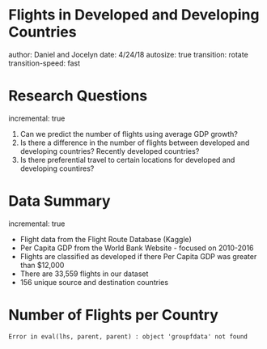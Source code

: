 <style>
.reveal pre code {
  font-size: 1em;
}

.small-code p {
  font-size:  14px;
}

.section .reveal .state-background {
  background-image: url('http://ichef.bbci.co.uk/images/ic/1600xn/p03vfmdq.jpg')
}
.reveal .slides section .mediaInline img {
  margin-left:50px
}
.lists li {
  margin: 0;
  font-size: 20px;
  line-height: 30px
}

</style>




Flights in Developed and Developing Countries
========================================================
author: Daniel and Jocelyn
date: 4/24/18
autosize: true
transition: rotate
transition-speed: fast

Research Questions
========================================================
incremental: true
1. Can we predict the number of flights using average GDP growth?
2. Is there a difference in the number of flights between developed and developing countries? Recently developed countries?
3. Is there preferential travel to certain locations for developed and developing countires?

Data Summary
========================================================
incremental: true

- Flight data from the Flight Route Database (Kaggle)
- Per Capita GDP from the World Bank Website - focused on 2010-2016
- Flights are classified as developed if there Per Capita GDP was greater than $12,000
- There are 33,559 flights in our dataset
- 156 unique source and destination countries

Number of Flights per Country
========================================================










































```
Error in eval(lhs, parent, parent) : object 'groupfdata' not found
```
